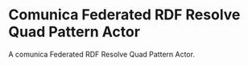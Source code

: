 # Comunica Federated RDF Resolve Quad Pattern Actor

A comunica Federated RDF Resolve Quad Pattern Actor.
